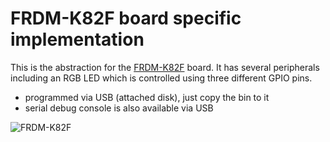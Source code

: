 # FRDM-K82F board specific implementation

This is the abstraction for the [FRDM-K82F](http://www.nxp.com/products/software-and-tools/run-time-software/kinetis-software-and-tools/ides-for-kinetis-mcus/freescale-freedom-development-platform-for-kinetis-k82-k81-and-k80-mcus:FRDM-K82F)
board. It has several peripherals including an RGB LED which is controlled using three different GPIO pins.

- programmed via USB (attached disk), just copy the bin to it
- serial debug console is also available via USB

![FRDM-K82F](http://cache.nxp.com/files/graphic/block_diagram/FRDM-K82-800x480-BD.jpg)
